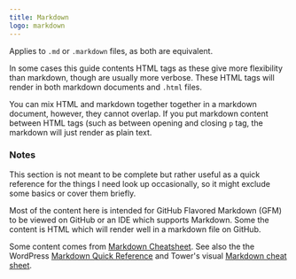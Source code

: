 ```yaml
---
title: Markdown
logo: markdown
---
```



Applies to `.md` or `.markdown` files, as both are equivalent.

In some cases this guide contents HTML tags as these give more flexibility than markdown, though are usually more verbose. These HTML tags will render in both markdown documents and `.html` files.

You can mix HTML and markdown together together in a markdown document, however, they cannot overlap. If you put markdown content between HTML tags (such as between opening and closing `p` tag, the markdown will just render as plain text.


### Notes

This section is not meant to be complete but rather useful as a quick reference for the things I need look up occasionally, so it might exclude some basics or cover them briefly.

Most of the content here is intended for GitHub Flavored Markdown (GFM) to be viewed on GitHub or an IDE which supports Markdown. Some the content is HTML which will render well in a markdown file on GitHub.

Some content comes from [Markdown Cheatsheet](https://github.com/adam-p/markdown-here/wiki/Markdown-Cheatsheet). See also the the WordPress [Markdown Quick Reference](https://en.support.wordpress.com/markdown-quick-reference/) and Tower's visual [Markdown cheat sheet](https://www.git-tower.com/learn/cheat-sheets/markdown).
